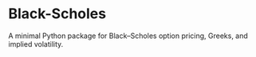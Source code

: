 # Black-Scholes

A minimal Python package for Black–Scholes option pricing, Greeks, and implied volatility.
